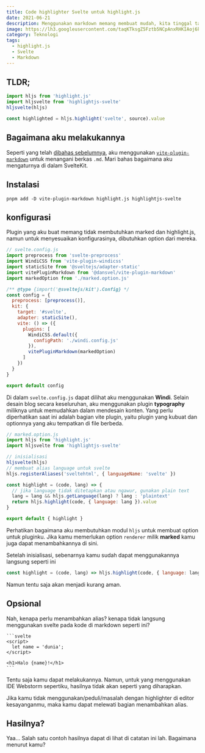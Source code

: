```yaml
---
title: Code highlighter Svelte untuk highlight.js
date: 2021-06-21
description: Menggunakan markdown memang membuat mudah, kita tinggal tambahkan highlight.js lalu BOOM!
image: https://lh3.googleusercontent.com/taqKTksgZ5Fztb5NCpAnxRHKIAoj6k1PZ30X1GpQjUURCj_hRFfN8rij-4R_qHq9mlDJTf2NG2175_dgzGps_M-yOg=w640-h400-e365-rj-sc0x00ffffff
category: Teknologi
tags:
  - highlight.js
  - Svelte
  - Markdown
---
```


## TLDR;

```js
import hljs from 'highlight.js'
import hljsvelte from 'highlightjs-svelte'
hljsvelte(hljs)

const highlighted = hljs.highlight('svelte', source).value
```

## Bagaimana aku melakukannya

Seperti yang telah [dibahas sebelumnya](/catatan/5-beginilah-bagaimana-aku-membuat-blog-dengan-sveltekit), aku menggunakan [`vite-plugin-markdown`](https://www.npmjs.com/package/@dansvel/vite-plugin-markdown) untuk menangani berkas `.md`. Mari bahas bagaimana aku mengaturnya di dalam SvelteKit.

## Instalasi

```
pnpm add -D vite-plugin-markdown highlight.js highlightjs-svelte
```

## konfigurasi

Plugin yang aku buat memang tidak membutuhkan marked dan highlight.js, namun untuk menyesuaikan konfigurasinya, dibutuhkan option dari mereka.

```js
// svelte.config.js
import preprocess from 'svelte-preprocess'
import WindiCSS from 'vite-plugin-windicss'
import staticSite from '@sveltejs/adapter-static'
import vitePluginMarkdown from '@dansvel/vite-plugin-markdown'
import markedOption from './marked.option.js'

/** @type {import('@sveltejs/kit').Config} */
const config = {
  preprocess: [preprocess()],
  kit: {
    target: '#svelte',
    adapter: staticSite(),
    vite: () => ({
      plugins: [
        WindiCSS.default({
          configPath: './windi.config.js'
        }),
        vitePluginMarkdown(markedOption)
      ]
    })
  }
}

export default config
```

Di dalam `svelte.config.js` dapat dilihat aku menggunakan **Windi**. Selain desain blog secara keseluruhan, aku menggunakan plugin **typography** miliknya untuk memudahkan dalam mendesain konten. Yang perlu diperhatikan saat ini adalah bagian vite plugin, yaitu plugin yang kubuat dan optionnya yang aku tempatkan di file berbeda.

```js
// marked.option.js
import hljs from 'highlight.js'
import hljsvelte from 'highlightjs-svelte'

// inisialisasi
hljsvelte(hljs)
// membuat alias language untuk svelte
hljs.registerAliases('sveltehtml', { languageName: 'svelte' })

const highlight = (code, lang) => {
  // jika language tidak ditetapkan atau ngawur, gunakan plain text
  lang = lang && hljs.getLanguage(lang) ? lang : 'plaintext'
  return hljs.highlight(code, { language: lang }).value
}

export default { highlight }
```

Perhatikan bagaimana aku membutuhkan modul `hljs` untuk membuat option untuk pluginku. Jika kamu memerlukan option `renderer` milik **marked** kamu juga dapat menambahkannya di sini.

Setelah inisialisasi, sebenarnya kamu sudah dapat menggunakannya langsung seperti ini

```js
const highlight = (code, lang) => hljs.highlight(code, { language: lang }).value
```

Namun tentu saja akan menjadi kurang aman.

## Opsional

Nah, kenapa perlu menambahkan alias? kenapa tidak langsung menggunakan svelte pada kode di markdown seperti ini?

````sveltehtml
‍```svelte
<script>
  let name = 'dunia';
</script>

<h1>Halo {name}!</h1>
‍```
````

Tentu saja kamu dapat melakukannya. Namun, untuk yang menggunakan IDE Webstorm sepertiku, hasilnya tidak akan seperti yang diharapkan.

Jika kamu tidak menggunakan/peduli/masalah dengan highlighter di editor kesayanganmu, maka kamu dapat melewati bagian menambahkan alias.

## Hasilnya?

Yaa... Salah satu contoh hasilnya dapat di lihat di catatan ini lah. Bagaimana menurut kamu?
